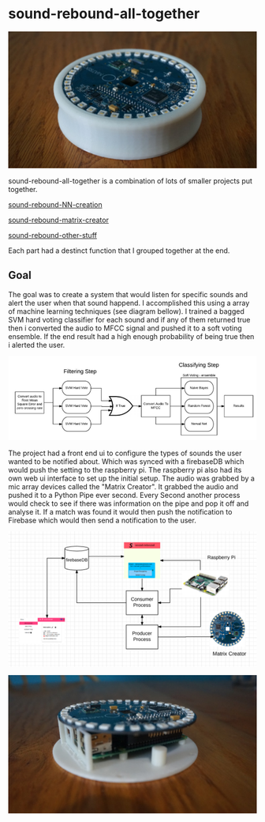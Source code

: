 # sound-rebound-all-together

![image of the final device](https://github.com/brendena/sound-rebound-all-together/blob/master/Images/RaspberryPi1.PNG?raw=true)

sound-rebound-all-together is a combination of lots of smaller projects put together.

[sound-rebound-NN-creation](https://github.com/brendena/sound-rebound-NN-creation)

[sound-rebound-matrix-creator](https://github.com/brendena/sound-rebound-matrix-creator)

[sound-rebound-other-stuff](https://github.com/brendena/sound-rebound-other-stuff)

Each part had a destinct function that I grouped together at the end.

## Goal

The goal was to create a system that would listen for specific sounds and alert the user when that sound happend.  I accomplished this using a array of machine learning techniques (see diagram bellow).  I trained a bagged SVM hard voting classifier for each sound and if any of them returned true then i converted the audio to MFCC signal and pushed it to a soft voting ensemble.  If the end result had a high enough probability of being true then i alerted the user.

![diagram of machine learning](https://github.com/brendena/sound-rebound-all-together/blob/master/Images/DesignDiagram.PNG?raw=true)

The project had a front end ui to configure the types of sounds the user wanted to be notified about.  Which was synced with a firebaseDB which would push the setting to the raspberry pi.  The raspberry pi also had its own web ui interface to set up the initial  setup.  The audio was grabbed by a mic array devices called the "Matrix Creator".  It grabbed the audio and pushed it to a Python Pipe ever second.  Every Second another process would check to see if there was information on the pipe and pop it off and analyse it.  If a match was found it would then push the notification to Firebase which would then send a notification to the user.

![How it worked](https://github.com/brendena/sound-rebound-all-together/blob/master/Images/SoundReboundProject.PNG?raw=true)

![image of device](https://github.com/brendena/sound-rebound-all-together/blob/master/Images/RaspberryPi2.PNG?raw=true)



